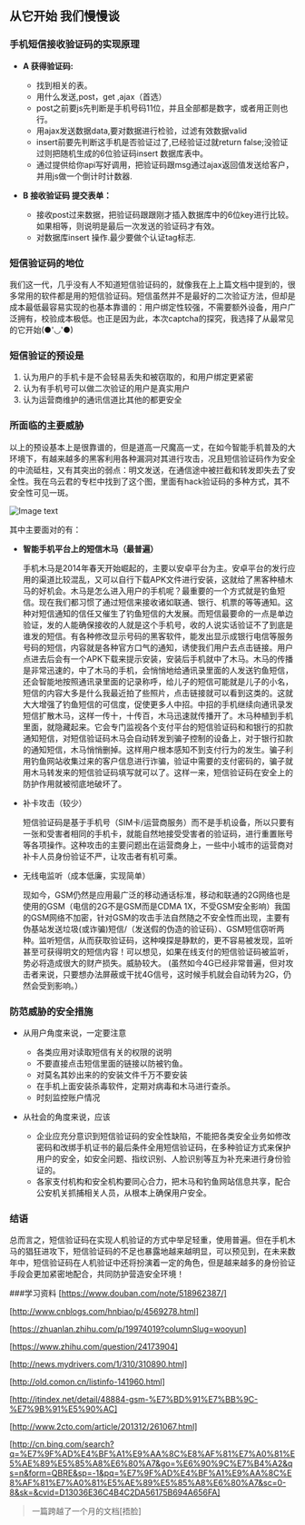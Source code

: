 ## 从它开始 我们慢慢谈
### 手机短信接收验证码的实现原理

* **A  获得验证码:**

	* 找到相关的表。
	* 用什么发送,post，get ,ajax（首选）
	* post之前要js先判断是手机号码11位，并且全部都是数字，或者用正则也行。
	* 用ajax发送数据data,要对数据进行检验，过滤有效数据valid 
	* insert前要先判断这手机是否验证过了,已经验证过就return false;没验证过则把随机生成的6位验证码insert 数据库表中。
	* 通过提供给你api写好调用，把验证码跟msg通过ajax返回值发送给客户，并用js做一个倒计时计数器.

* **B  接收验证码 提交表单：**

	* 接收post过来数据，把验证码跟跟刚才插入数据库中的6位key进行比较。如果相等，则说明是最后一次发送的验证码才有效。
	* 对数据库insert 操作.最少要做个认证tag标志.

### 短信验证码的地位
我们这一代，几乎没有人不知道短信验证码的，就像我在上上篇文档中提到的，很多常用的软件都是用的短信验证码。短信虽然并不是最好的二次验证方法，但却是成本最低最容易实现的也基本靠谱的：用户绑定性较强，不需要额外设备，用户广泛拥有，校验成本极低。也正是因为此，本次captcha的探究，我选择了从最常见的它开始(●'◡'●)

### 短信验证的预设是
1. 认为用户的手机卡是不会轻易丢失和被窃取的，和用户绑定更紧密
2. 认为有手机号可以做二次验证的用户是真实用户
3. 认为运营商维护的通讯信道比其他的都更安全

 
### 所面临的主要威胁
以上的预设基本上是很靠谱的，但是道高一尺魔高一丈，在如今智能手机普及的大环境下，有越来越多的黑客利用各种漏洞对其进行攻击，况且短信验证码作为安全的中流砥柱，又有其突出的弱点：明文发送，在通信途中被拦截和转发即失去了安全性。我在乌云君的专栏中找到了这个图，里面有hack验证码的多种方式，其不安全性可见一斑。

![Image text](https://github.com/Zhaojytt/ns/blob/master/2016-2/zjy/img_folder/22.jpg)

其中主要面对的有：
 
* **智能手机平台上的短信木马（最普遍）**

	手机木马是2014年春天开始崛起的，主要以安卓平台为主。安卓平台的发行应用的渠道比较混乱，又可以自行下载APK文件进行安装，这就给了黑客种植木马的好机会。木马是怎么进入用户的手机呢？最重要的一个方式就是钓鱼短信。现在我们都习惯了通过短信来接收诸如联通、银行、机票的等等通知。这种对短信通知的信任又催生了钓鱼短信的大发展。而短信最要命的一点是单边验证，发的人能确保接收的人就是这个手机号，收的人说实话验证不了到底是谁发的短信。有各种修改显示号码的黑客软件，能发出显示成银行电信等服务号码的短信，内容就是各种官方口气的通知，诱使我们用户去点击链接。用户点进去后会有一个APK下载来提示安装，安装后手机就中了木马。木马的传播是非常迅速的，中了木马的手机，会悄悄地给通讯录里面的人发送钓鱼短信，还会智能地按照通讯录里面的记录称呼，给儿子的短信可能就是儿子的小名，短信的内容大多是什么我最近拍了些照片，点击链接就可以看到这类的。这就大大增强了钓鱼短信的可信度，促使更多人中招。中招的手机继续向通讯录发短信扩散木马，这样一传十，十传百，木马迅速就传播开了。木马种植到手机里面，就隐藏起来。它会专门监视各个支付平台的短信验证码和和银行的扣款通知短信，对短信验证码木马会自动转发到骗子控制的设备上，对于银行扣款的通知短信，木马悄悄删掉。这样用户根本感知不到支付行为的发生。骗子利用钓鱼网站收集过来的客户信息进行诈骗，验证中需要的支付密码的，骗子就用木马转发来的短信验证码填写就可以了。这样一来，短信验证码在安全上的防护作用就被彻底地破坏了。
 

* 补卡攻击（较少）

	短信验证码是基于手机号（SIM卡/运营商服务）而不是手机设备，所以只要有一张和受害者相同的手机卡，就能自然地接受受害者的验证码，进行重置账号等各项操作。这种攻击的主要问题出在运营商身上，一些中小城市的运营商对补卡人员身份验证不严，让攻击者有机可乘。

* 无线电监听（成本低廉，实现简单）
	
	现如今，GSM仍然是应用最广泛的移动通话标准，移动和联通的2G网络也是使用的GSM（电信的2G不是GSM而是CDMA 1X，不受GSM安全影响）我国的GSM网络不加密，针对GSM的攻击手法自然随之不安全性而出现，主要有伪基站发送垃圾(或诈骗)短信/（发送假的伪造的验证码）、GSM短信窃听两种。监听短信，从而获取验证码，这种嗅探是静默的，更不容易被发现，监听甚至可获得明文的短信内容！可以想见，如果在线支付的短信验证码被监听，势必将造成很大的财产损失。威胁较大。
	(虽然如今4G已经非常普遍，但对攻击者来说，只要想办法屏蔽或干扰4G信号，这时候手机就会自动转为2G，仍然会受到影响。）

### 防范威胁的安全措施

* 从用户角度来说，一定要注意
	* 各类应用对读取短信有关的权限的说明
	* 不要直接点击短信里面的链接以防被钓鱼。
	* 对莫名其妙出来的的安装文件千万不要安装
	* 在手机上面安装杀毒软件，定期对病毒和木马进行查杀。
	* 时刻监控账户情况
 
* 从社会的角度来说，应该
	* 企业应充分意识到短信验证码的安全性缺陷，不能把各类安全业务如修改密码和改绑手机证书的最后条件全用短信验证码，在多种验证方式来保护用户的安全，如安全问题、指纹识别、人脸识别等互为补充来进行身份验证的。
	* 各家支付机构和安全机构要同心合力，把木马和钓鱼网站信息共享，配合公安机关抓捕相关人员，从根本上确保用户安全。
 

### 结语
总而言之，短信验证码在实现人机验证的方式中举足轻重，使用普遍。但在手机木马的猖狂进攻下，短信验证码的不足也暴露地越来越明显，可以预见到，在未来数年中，短信验证码在人机验证中还将扮演着一定的角色，但是越来越多的身份验证手段会更加紧密地配合，共同防护营造安全环境！


###学习资料
[https://www.douban.com/note/518962387/]

[http://www.cnblogs.com/hnbiao/p/4569278.html]

[https://zhuanlan.zhihu.com/p/19974019?columnSlug=wooyun]

[https://www.zhihu.com/question/24173904]

[http://news.mydrivers.com/1/310/310890.html]

[http://old.comon.cn/listinfo-141960.html]

[http://itindex.net/detail/48884-gsm-%E7%BD%91%E7%BB%9C-%E7%9B%91%E5%90%AC]

[http://www.2cto.com/article/201312/261067.html]

[http://cn.bing.com/search?q=%E7%9F%AD%E4%BF%A1%E9%AA%8C%E8%AF%81%E7%A0%81%E5%AE%89%E5%85%A8%E6%80%A7&go=%E6%90%9C%E7%B4%A2&qs=n&form=QBRE&sp=-1&pq=%E7%9F%AD%E4%BF%A1%E9%AA%8C%E8%AF%81%E7%A0%81%E5%AE%89%E5%85%A8%E6%80%A7&sc=0-8&sk=&cvid=D13036E36C4B4C2DA56175B694A656FA]

> 一篇跨越了一个月的文档[捂脸]
